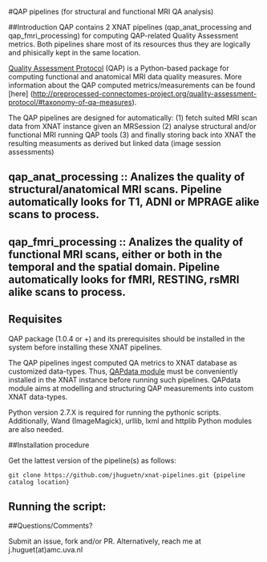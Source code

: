 #QAP pipelines (for structural and functional MRI QA analysis)

##Introduction
QAP contains 2 XNAT pipelines (qap_anat_processing and qap_fmri_processing) for computing QAP-related Quality Assessment metrics. Both pipelines share most of its resources thus they are logically and phisically kept in the same location. 

[Quality Assessment Protocol](http://preprocessed-connectomes-project.org/quality-assessment-protocol/) (QAP) is a Python-based package for computing functional and anatomical MRI data quality measures.
More information about the QAP computed metrics/measurements can be found [here] (http://preprocessed-connectomes-project.org/quality-assessment-protocol/#taxonomy-of-qa-measures).

The QAP pipelines are designed for automatically: 
(1) fetch suited MRI scan data from XNAT instance given an MRSession
(2) analyse structural and/or functional MRI running QAP tools
(3) and finally storing back into XNAT the resulting measuments as derived but linked data (image session assessments)

## qap_anat_processing :: Analizes the quality of structural/anatomical MRI scans. Pipeline automatically looks for T1, ADNI or MPRAGE alike scans to process.

## qap_fmri_processing :: Analizes the quality of functional MRI scans, either or both in the temporal and the spatial domain. Pipeline automatically looks for fMRI, RESTING, rsMRI alike scans to process.

## Requisites

QAP package (1.0.4 or +) and its prerequisites should be installed in the system before installing these XNAT pipelines.

The QAP pipelines ingest computed QA metrics to XNAT database as customized data-types. Thus, [QAPdata module](https://github.com/jhuguetn/xnat-modules/tree/master/QAPdata-0.4) must be conveniently installed in the XNAT instance before running such pipelines. QAPdata module aims at modelling and structuring QAP measurements into custom XNAT data-types.

Python version 2.7.X is required for running the pythonic scripts. Additionally, Wand (ImageMagick), urllib, lxml and httplib Python modules are also needed.

##Installation procedure

Get the lattest version of the pipeline(s) as follows: 
  ```
  git clone https://github.com/jhuguetn/xnat-pipelines.git {pipeline catalog location}
  ```

## Running the script:
  
##Questions/Comments?

Submit an issue, fork and/or PR. Alternatively, reach me at j.huguet(at)amc.uva.nl
